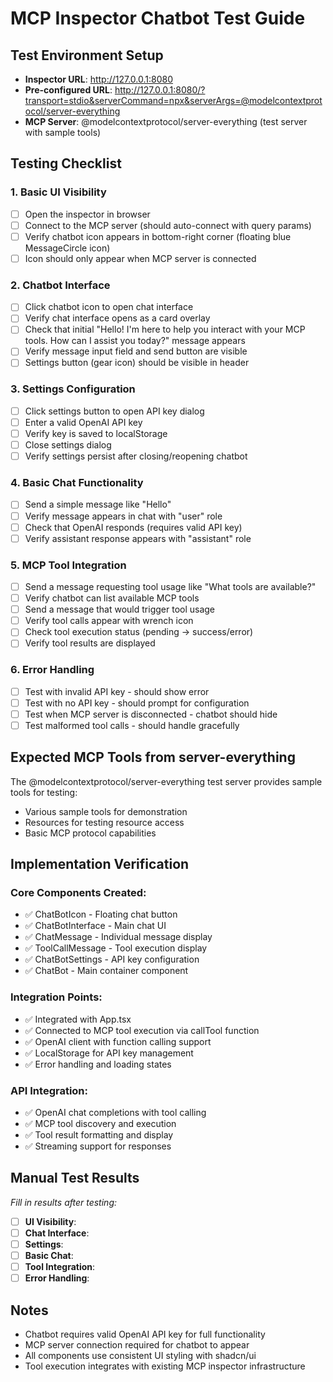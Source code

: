 # MCP Inspector Chatbot Test Guide

## Test Environment Setup
- **Inspector URL**: http://127.0.0.1:8080
- **Pre-configured URL**: http://127.0.0.1:8080/?transport=stdio&serverCommand=npx&serverArgs=@modelcontextprotocol/server-everything
- **MCP Server**: @modelcontextprotocol/server-everything (test server with sample tools)

## Testing Checklist

### 1. Basic UI Visibility
- [ ] Open the inspector in browser
- [ ] Connect to the MCP server (should auto-connect with query params)
- [ ] Verify chatbot icon appears in bottom-right corner (floating blue MessageCircle icon)
- [ ] Icon should only appear when MCP server is connected

### 2. Chatbot Interface
- [ ] Click chatbot icon to open chat interface
- [ ] Verify chat interface opens as a card overlay
- [ ] Check that initial "Hello! I'm here to help you interact with your MCP tools. How can I assist you today?" message appears
- [ ] Verify message input field and send button are visible
- [ ] Settings button (gear icon) should be visible in header

### 3. Settings Configuration
- [ ] Click settings button to open API key dialog
- [ ] Enter a valid OpenAI API key
- [ ] Verify key is saved to localStorage
- [ ] Close settings dialog
- [ ] Verify settings persist after closing/reopening chatbot

### 4. Basic Chat Functionality
- [ ] Send a simple message like "Hello"
- [ ] Verify message appears in chat with "user" role
- [ ] Check that OpenAI responds (requires valid API key)
- [ ] Verify assistant response appears with "assistant" role

### 5. MCP Tool Integration
- [ ] Send a message requesting tool usage like "What tools are available?"
- [ ] Verify chatbot can list available MCP tools
- [ ] Send a message that would trigger tool usage
- [ ] Verify tool calls appear with wrench icon
- [ ] Check tool execution status (pending → success/error)
- [ ] Verify tool results are displayed

### 6. Error Handling
- [ ] Test with invalid API key - should show error
- [ ] Test with no API key - should prompt for configuration
- [ ] Test when MCP server is disconnected - chatbot should hide
- [ ] Test malformed tool calls - should handle gracefully

## Expected MCP Tools from server-everything
The @modelcontextprotocol/server-everything test server provides sample tools for testing:
- Various sample tools for demonstration
- Resources for testing resource access
- Basic MCP protocol capabilities

## Implementation Verification

### Core Components Created:
- ✅ ChatBotIcon - Floating chat button
- ✅ ChatBotInterface - Main chat UI
- ✅ ChatMessage - Individual message display
- ✅ ToolCallMessage - Tool execution display
- ✅ ChatBotSettings - API key configuration
- ✅ ChatBot - Main container component

### Integration Points:
- ✅ Integrated with App.tsx
- ✅ Connected to MCP tool execution via callTool function
- ✅ OpenAI client with function calling support
- ✅ LocalStorage for API key management
- ✅ Error handling and loading states

### API Integration:
- ✅ OpenAI chat completions with tool calling
- ✅ MCP tool discovery and execution
- ✅ Tool result formatting and display
- ✅ Streaming support for responses

## Manual Test Results
_Fill in results after testing:_

- [ ] **UI Visibility**: 
- [ ] **Chat Interface**: 
- [ ] **Settings**: 
- [ ] **Basic Chat**: 
- [ ] **Tool Integration**: 
- [ ] **Error Handling**: 

## Notes
- Chatbot requires valid OpenAI API key for full functionality
- MCP server connection required for chatbot to appear
- All components use consistent UI styling with shadcn/ui
- Tool execution integrates with existing MCP inspector infrastructure
